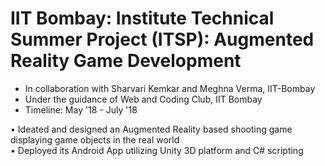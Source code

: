 
# IIT Bombay: Institute Technical Summer Project (ITSP): Augmented Reality Game Development 
- In collaboration with Sharvari Kemkar and Meghna Verma, IIT-Bombay
- Under the guidance of Web and Coding Club, IIT Bombay
-  Timeline: May '18 - July '18


• Ideated and designed an Augmented Reality based shooting game displaying game objects in the real world              
• Deployed its Android App utilizing Unity 3D platform and C# scripting

